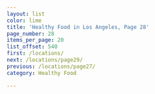 ```yaml
---
layout: list
color: lime
title: 'Healthy Food in Los Angeles, Page 28'
page_number: 28
items_per_page: 20
list_offset: 540
first: /locations/
next: /locations/page29/
previous: /locations/page27/
category: Healthy Food

---
```


